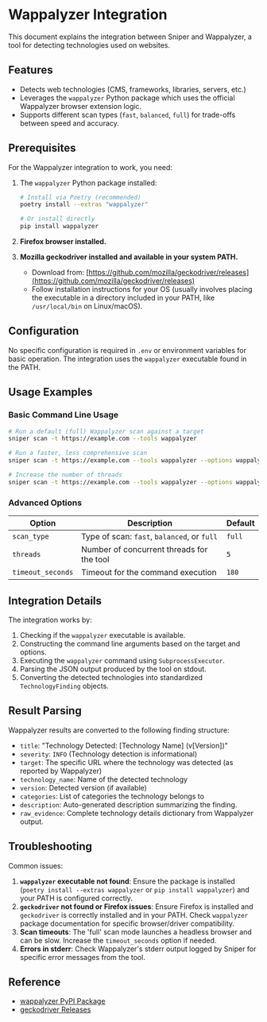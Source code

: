 # Wappalyzer Integration

This document explains the integration between Sniper and Wappalyzer, a tool for detecting technologies used on websites.

## Features

- Detects web technologies (CMS, frameworks, libraries, servers, etc.)
- Leverages the `wappalyzer` Python package which uses the official Wappalyzer browser extension logic.
- Supports different scan types (`fast`, `balanced`, `full`) for trade-offs between speed and accuracy.

## Prerequisites

For the Wappalyzer integration to work, you need:

1. The `wappalyzer` Python package installed:
   ```bash
   # Install via Poetry (recommended)
   poetry install --extras "wappalyzer"
   
   # Or install directly
   pip install wappalyzer
   ```

2. **Firefox browser installed.**

3. **Mozilla geckodriver installed and available in your system PATH.**
   - Download from: [https://github.com/mozilla/geckodriver/releases](https://github.com/mozilla/geckodriver/releases)
   - Follow installation instructions for your OS (usually involves placing the executable in a directory included in your PATH, like `/usr/local/bin` on Linux/macOS).

## Configuration

No specific configuration is required in `.env` or environment variables for basic operation. The integration uses the `wappalyzer` executable found in the PATH.

## Usage Examples

### Basic Command Line Usage

```bash
# Run a default (full) Wappalyzer scan against a target
sniper scan -t https://example.com --tools wappalyzer

# Run a faster, less comprehensive scan
sniper scan -t https://example.com --tools wappalyzer --options wappalyzer:scan_type=fast

# Increase the number of threads
sniper scan -t https://example.com --tools wappalyzer --options wappalyzer:threads=10
```

### Advanced Options

| Option | Description | Default |
|--------|-------------|---------|
| `scan_type` | Type of scan: `fast`, `balanced`, or `full` | `full` |
| `threads` | Number of concurrent threads for the tool | `5` |
| `timeout_seconds` | Timeout for the command execution | `180` |

## Integration Details

The integration works by:

1. Checking if the `wappalyzer` executable is available.
2. Constructing the command line arguments based on the target and options.
3. Executing the `wappalyzer` command using `SubprocessExecutor`.
4. Parsing the JSON output produced by the tool on stdout.
5. Converting the detected technologies into standardized `TechnologyFinding` objects.

## Result Parsing

Wappalyzer results are converted to the following finding structure:

- `title`: "Technology Detected: [Technology Name] (v[Version])"
- `severity`: `INFO` (Technology detection is informational)
- `target`: The specific URL where the technology was detected (as reported by Wappalyzer)
- `technology_name`: Name of the detected technology
- `version`: Detected version (if available)
- `categories`: List of categories the technology belongs to
- `description`: Auto-generated description summarizing the finding.
- `raw_evidence`: Complete technology details dictionary from Wappalyzer output.

## Troubleshooting

Common issues:

1. **`wappalyzer` executable not found**: Ensure the package is installed (`poetry install --extras wappalyzer` or `pip install wappalyzer`) and your PATH is configured correctly.
2. **`geckodriver` not found or Firefox issues**: Ensure Firefox is installed and `geckodriver` is correctly installed and in your PATH. Check `wappalyzer` package documentation for specific browser/driver compatibility.
3. **Scan timeouts**: The 'full' scan mode launches a headless browser and can be slow. Increase the `timeout_seconds` option if needed.
4. **Errors in stderr**: Check Wappalyzer's stderr output logged by Sniper for specific error messages from the tool.

## Reference

- [wappalyzer PyPI Package](https://pypi.org/project/wappalyzer/)
- [geckodriver Releases](https://github.com/mozilla/geckodriver/releases) 